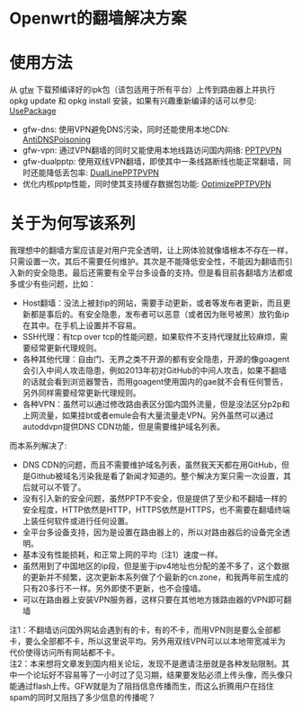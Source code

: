 Openwrt的翻墙解决方案
===========

# 使用方法
从 [gfw](gfw) 下载预编译好的ipk包（该包适用于所有平台）上传到路由器上并执行 opkg update 和 opkg install 安装，如果有兴趣重新编译的话可以参见: [UsePackage](UsePackage.md)  

* gfw-dns: 使用VPN避免DNS污染，同时还能使用本地CDN: [AntiDNSPoisoning](AntiDNSPoisoning.md)
* gfw-vpn: 通过VPN翻墙的同时又能使用本地线路访问国内网络: [PPTPVPN](PPTPVPN.md)
* gfw-dualpptp: 使用双线VPN翻墙，即使其中一条线路断线也能正常翻墙，同时还能降低丢包率: [DualLinePPTPVPN](DualLinePPTPVPN.md)
* 优化内核pptp性能，同时使其支持缓存数据包功能: [OptimizePPTPVPN](OptimizePPTPVPN.md)


# 关于为何写该系列
我理想中的翻墙方案应该是对用户完全透明，让上网体验就像墙根本不存在一样，只需设置一次，其后不需要任何维护。其次是不能降低安全性，不能因为翻墙而引入新的安全隐患。最后还需要有全平台多设备的支持。但是看目前各翻墙方法都或多或少有些问题，比如：
* Host翻墙：没法上被封ip的网站，需要手动更新，或者等发布者更新，而且更新都是事后的。有安全隐患，发布者可以恶意（或者因为账号被黑）放钓鱼ip在其中。在手机上设置并不容易。
* SSH代理：有tcp over tcp的性能问题，如果软件不支持代理就比较麻烦，需要经常更新代理规则。
* 各种其他代理：自由门、无界之类不开源的都有安全隐患，开源的像goagent会引入中间人攻击隐患，例如2013年初对GitHub的中间人攻击，如果不翻墙的话就会看到浏览器警告，而用goagent使用国内的gae就不会有任何警告，另外同样需要经常更新代理规则。
* 各种VPN：虽然可以通过修改路由表区分国内国外流量，但是没法区分p2p和上网流量，如果挂bt或者emule会有大量流量走VPN。另外虽然可以通过autoddvpn提供DNS CDN功能，但是需要维护域名列表。

而本系列解决了:
* DNS CDN的问题，而且不需要维护域名列表，虽然我天天都在用GitHub，但是Github被域名污染我是看了新闻才知道的。整个解决方案只需一次设置，其后就可以不管了。
* 没有引入新的安全问题，虽然PPTP不安全，但是提供了至少和不翻墙一样的安全程度，HTTP依然是HTTP，HTTPS依然是HTTPS，也不需要在翻墙终端上装任何软件或进行任何设置。
* 全平台多设备支持，因为是设置在路由器上的，所以对路由器后的设备完全透明。
* 基本没有性能损耗，和正常上网的平均（注1）速度一样。
* 虽然用到了中国地区的ip段，但是鉴于ipv4地址也分配的差不多了，这个数据的更新并不频繁，这次更新本系列做了个最新的cn.zone，和我两年前生成的只有20多行不一样。另外即使不更新，也不会撞墙。
* 可以在路由器上安装VPN服务器，这样只要在其他地方拨路由器的VPN即可翻墙

注1：不翻墙访问国外网站会遇到有的卡，有的不卡，而用VPN则是要么全部都卡，要么全部都不卡，所以这里说平均。另外用双线VPN可以以本地带宽减半为代价使得访问所有网站都不卡。  
注2：本来想将文章发到国内相关论坛，发现不是邀请注册就是各种发贴限制。其中一个论坛好不容易等了一小时过了见习期，结果要发贴必须上传头像，而头像只能通过flash上传。GFW就是为了阻挡信息传播而生，而这么折腾用户在挡住spam的同时又阻挡了多少信息的传播呢？
